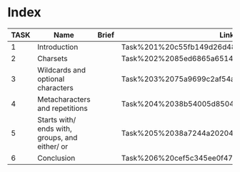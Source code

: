 # Index

| TASK | Name | Brief | Link |
| --- | --- | --- | --- |
| 1 | Introduction |  | Task%201%20c55fb149d26d4860822aecf8cacbd276.md |
| 2 | Charsets |  | Task%202%2085ed6865a651466b920ab282e4e8185f.md |
| 3 | Wildcards and optional characters |  | Task%203%2075a9699c2af54ad19edc93c4760d7fa6.md |
| 4 | Metacharacters and repetitions |  | Task%204%2038b54005d850446aa132c258c4765432.md |
| 5 | Starts with/ ends with, groups, and either/ or |  | Task%205%2038a7244a20204cd7a5e3971e05c15713.md |
| 6 | Conclusion |  | Task%206%20cef5c345ee0f47e697493646bf037a8d.md |